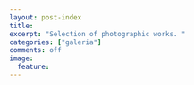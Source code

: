 ```yaml
---
layout: post-index
title: 
excerpt: "Selection of photographic works. "
categories: ["galeria"]
comments: off
image:
  feature: 
---
```


